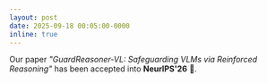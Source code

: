 ```yaml
---
layout: post
date: 2025-09-18 00:05:00-0000
inline: true
---
```


Our paper *"GuardReasoner-VL: Safeguarding VLMs via Reinforced Reasoning"* has been accepted into **NeurIPS'26** 🎉.
